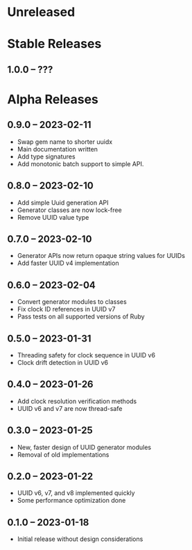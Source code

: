 # Unreleased

# Stable Releases

## 1.0.0 &ndash; ???

# Alpha Releases

## 0.9.0 &ndash; 2023-02-11
- Swap gem name to shorter uuidx
- Main documentation written
- Add type signatures
- Add monotonic batch support to simple API.

## 0.8.0 &ndash; 2023-02-10
- Add simple Uuid generation API
- Generator classes are now lock-free
- Remove UUID value type

## 0.7.0 &ndash; 2023-02-10
- Generator APIs now return opaque string values for UUIDs
- Add faster UUID v4 implementation

## 0.6.0 &ndash; 2023-02-04
- Convert generator modules to classes
- Fix clock ID references in UUID v7
- Pass tests on all supported versions of Ruby

## 0.5.0 &ndash; 2023-01-31
- Threading safety for clock sequence in UUID v6
- Clock drift detection in UUID v6

## 0.4.0 &ndash; 2023-01-26
- Add clock resolution verification methods
- UUID v6 and v7 are now thread-safe

## 0.3.0 &ndash; 2023-01-25
- New, faster design of UUID generator modules
- Removal of old implementations

## 0.2.0 &ndash; 2023-01-22
- UUID v6, v7, and v8 implemented quickly
- Some performance optimization done

## 0.1.0 &ndash; 2023-01-18
- Initial release without design considerations
